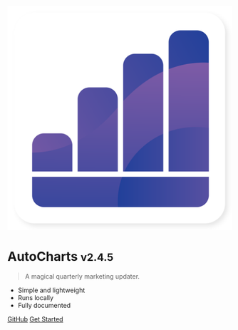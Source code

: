 <!-- _coverpage.md -->

![logo](img/icon.svg)

# AutoCharts <small>v2.4.5</small>

> A magical quarterly marketing updater.

- Simple and lightweight
- Runs locally
- Fully documented

[GitHub](https://github.com/oNevion/AutoCharts)
[Get Started](#main)